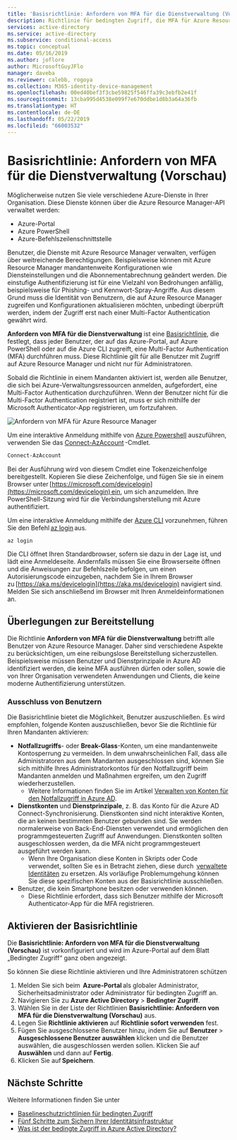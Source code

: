 ```yaml
---
title: 'Basisrichtlinie: Anfordern von MFA für die Dienstverwaltung (Vorschau) – Azure Active Directory'
description: Richtlinie für bedingten Zugriff, die MFA für Azure Resource Manager erforderlich macht
services: active-directory
ms.service: active-directory
ms.subservice: conditional-access
ms.topic: conceptual
ms.date: 05/16/2019
ms.author: joflore
author: MicrosoftGuyJFlo
manager: daveba
ms.reviewer: calebb, rogoya
ms.collection: M365-identity-device-management
ms.openlocfilehash: 00ed40bef3f3cbe59825f546ffa39c3ebfb2e41f
ms.sourcegitcommit: 13cba995d4538e099f7e670ddbe1d8b3a64a36fb
ms.translationtype: HT
ms.contentlocale: de-DE
ms.lasthandoff: 05/22/2019
ms.locfileid: "66003532"
---
```

# <a name="baseline-policy-require-mfa-for-service-management-preview"></a>Basisrichtlinie: Anfordern von MFA für die Dienstverwaltung (Vorschau)

Möglicherweise nutzen Sie viele verschiedene Azure-Dienste in Ihrer Organisation. Diese Dienste können über die Azure Resource Manager-API verwaltet werden:

* Azure-Portal
* Azure PowerShell
* Azure-Befehlszeilenschnittstelle

Benutzer, die Dienste mit Azure Resource Manager verwalten, verfügen über weitreichende Berechtigungen. Beispielsweise können mit Azure Resource Manager mandantenweite Konfigurationen wie Diensteinstellungen und die Abonnementabrechnung geändert werden. Die einstufige Authentifizierung ist für eine Vielzahl von Bedrohungen anfällig, beispielsweise für Phishing- und Kennwort-Spray-Angriffe. Aus diesem Grund muss die Identität von Benutzern, die auf Azure Resource Manager zugreifen und Konfigurationen aktualisieren möchten, unbedingt überprüft werden, indem der Zugriff erst nach einer Multi-Factor Authentication gewährt wird.

**Anfordern von MFA für die Dienstverwaltung** ist eine [Basisrichtlinie](concept-baseline-protection.md), die festlegt, dass jeder Benutzer, der auf das Azure-Portal, auf Azure PowerShell oder auf die Azure CLI zugreift, eine Multi-Factor Authentication (MFA) durchführen muss. Diese Richtlinie gilt für alle Benutzer mit Zugriff auf Azure Resource Manager und nicht nur für Administratoren.

Sobald die Richtlinie in einem Mandanten aktiviert ist, werden alle Benutzer, die sich bei Azure-Verwaltungsressourcen anmelden, aufgefordert, eine Multi-Factor Authentication durchzuführen. Wenn der Benutzer nicht für die Multi-Factor Authentication registriert ist, muss er sich mithilfe der Microsoft Authenticator-App registrieren, um fortzufahren.

![Anfordern von MFA für Azure Resource Manager](./media/howto-baseline-protect-azure/baseline-policy-require-mfa-for-service-management.png)

Um eine interaktive Anmeldung mithilfe von [Azure Powershell](https://docs.microsoft.com/powershell/azure/authenticate-azureps) auszuführen, verwenden Sie das [Connect-AzAccount](https://docs.microsoft.com/powershell/module/az.accounts/connect-azaccount) -Cmdlet.

```PowerShell
Connect-AzAccount
```

Bei der Ausführung wird von diesem Cmdlet eine Tokenzeichenfolge bereitgestellt. Kopieren Sie diese Zeichenfolge, und fügen Sie sie in einem Browser unter [https://microsoft.com/devicelogin](https://microsoft.com/devicelogin) ein, um sich anzumelden. Ihre PowerShell-Sitzung wird für die Verbindungsherstellung mit Azure authentifiziert.

Um eine interaktive Anmeldung mithilfe der [Azure CLI](https://docs.microsoft.com/cli/azure/authenticate-azure-cli?view=azure-cli-latest) vorzunehmen, führen Sie den Befehl [az login](https://docs.microsoft.com/cli/azure/reference-index?view=azure-cli-latest#az-login) aus.

```azurecli
az login
```

Die CLI öffnet Ihren Standardbrowser, sofern sie dazu in der Lage ist, und lädt eine Anmeldeseite. Andernfalls müssen Sie eine Browserseite öffnen und die Anweisungen zur Befehlszeile befolgen, um einen Autorisierungscode einzugeben, nachdem Sie in Ihrem Browser zu [https://aka.ms/devicelogin](https://aka.ms/devicelogin) navigiert sind. Melden Sie sich anschließend im Browser mit Ihren Anmeldeinformationen an.

## <a name="deployment-considerations"></a>Überlegungen zur Bereitstellung

Die Richtlinie **Anfordern von MFA für die Dienstverwaltung** betrifft alle Benutzer von Azure Resource Manager. Daher sind verschiedene Aspekte zu berücksichtigen, um eine reibungslose Bereitstellung sicherzustellen. Beispielsweise müssen Benutzer und Dienstprinzipale in Azure AD identifiziert werden, die keine MFA ausführen dürfen oder sollen, sowie die von Ihrer Organisation verwendeten Anwendungen und Clients, die keine moderne Authentifizierung unterstützen.

### <a name="user-exclusions"></a>Ausschluss von Benutzern

Die Basisrichtlinie bietet die Möglichkeit, Benutzer auszuschließen. Es wird empfohlen, folgende Konten auszuschließen, bevor Sie die Richtlinie für Ihren Mandanten aktivieren:

* **Notfallzugriffs**- oder **Break-Glass**-Konten, um eine mandantenweite Kontosperrung zu vermeiden. In dem unwahrscheinlichen Fall, dass alle Administratoren aus dem Mandanten ausgeschlossen sind, können Sie sich mithilfe Ihres Administratorkontos für den Notfallzugriff beim Mandanten anmelden und Maßnahmen ergreifen, um den Zugriff wiederherzustellen.
   * Weitere Informationen finden Sie im Artikel [Verwalten von Konten für den Notfallzugriff in Azure AD](../users-groups-roles/directory-emergency-access.md).
* **Dienstkonten** und **Dienstprinzipale**, z. B. das Konto für die Azure AD Connect-Synchronisierung. Dienstkonten sind nicht interaktive Konten, die an keinen bestimmten Benutzer gebunden sind. Sie werden normalerweise von Back-End-Diensten verwendet und ermöglichen den programmgesteuerten Zugriff auf Anwendungen. Dienstkonten sollten ausgeschlossen werden, da die MFA nicht programmgesteuert ausgeführt werden kann.
   * Wenn Ihre Organisation diese Konten in Skripts oder Code verwendet, sollten Sie es in Betracht ziehen, diese durch  [verwaltete Identitäten](../managed-identities-azure-resources/overview.md) zu ersetzen. Als vorläufige Problemumgehung können Sie diese spezifischen Konten aus der Basisrichtlinie ausschließen.
* Benutzer, die kein Smartphone besitzen oder verwenden können.
   * Diese Richtlinie erfordert, dass sich Benutzer mithilfe der Microsoft Authenticator-App für die MFA registrieren.

## <a name="enable-the-baseline-policy"></a>Aktivieren der Basisrichtlinie

Die **Basisrichtlinie: Anfordern von MFA für die Dienstverwaltung (Vorschau)** ist vorkonfiguriert und wird im Azure-Portal auf dem Blatt „Bedingter Zugriff“ ganz oben angezeigt.

So können Sie diese Richtlinie aktivieren und Ihre Administratoren schützen

1. Melden Sie sich beim  **Azure-Portal** als globaler Administrator, Sicherheitsadministrator oder Administrator für bedingten Zugriff an.
1. Navigieren Sie zu **Azure Active Directory** > **Bedingter Zugriff**.
1. Wählen Sie in der Liste der Richtlinien **Basisrichtlinie: Anfordern von MFA für die Dienstverwaltung (Vorschau)** aus.
1. Legen Sie **Richtlinie aktivieren** auf **Richtlinie sofort verwenden** fest.
1. Fügen Sie ausgeschlossene Benutzer hinzu, indem Sie auf **Benutzer** > **Ausgeschlossene Benutzer auswählen** klicken und die Benutzer auswählen, die ausgeschlossen werden sollen. Klicken Sie auf **Auswählen** und dann auf **Fertig**.
1. Klicken Sie auf **Speichern**.

## <a name="next-steps"></a>Nächste Schritte

Weitere Informationen finden Sie unter

* [Baselineschutzrichtlinien für bedingten Zugriff](concept-baseline-protection.md)
* [Fünf Schritte zum Sichern Ihrer Identitätsinfrastruktur](../../security/azure-ad-secure-steps.md)
* [Was ist der bedingte Zugriff in Azure Active Directory?](overview.md)